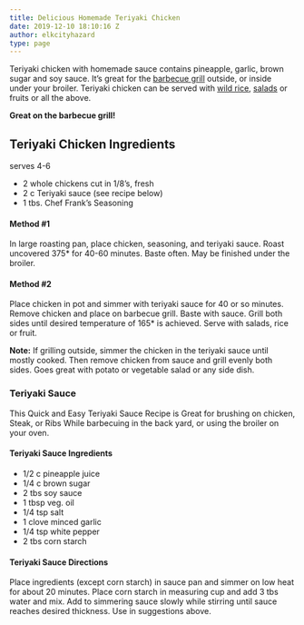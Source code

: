 ```yaml
---
title: Delicious Homemade Teriyaki Chicken
date: 2019-12-10 18:10:16 Z
author: elkcityhazard
type: page
---
```


Teriyaki chicken with homemade sauce contains pineapple, garlic, brown sugar and soy sauce. It&#8217;s great for the [barbecue grill][1] outside, or inside under your broiler. Teriyaki chicken can be served with [wild rice][2], [salads][3] or fruits or all the above.

**Great on the barbecue grill!**

## Teriyaki Chicken Ingredients

serves 4-6

  * 2 whole chickens cut in 1/8&#8217;s, fresh
  * 2 c Teriyaki sauce (see recipe below)
  * 1 tbs. Chef Frank&#8217;s Seasoning

#### Method #1

In large roasting pan, place chicken, seasoning, and teriyaki sauce. Roast uncovered 375* for 40-60 minutes. Baste often. May be finished under the broiler.

#### Method #2

Place chicken in pot and simmer with teriyaki sauce for 40 or so minutes. Remove chicken and place on barbecue grill. Baste with sauce. Grill both sides until desired temperature of 165* is achieved. Serve with salads, rice or fruit.

**Note:** If grilling outside, simmer the chicken in the teriyaki sauce until mostly cooked. Then remove chicken from sauce and grill evenly both sides. Goes great with potato or vegetable salad or any side dish.

### Teriyaki Sauce

This Quick and Easy Teriyaki Sauce Recipe is Great for brushing on chicken, Steak, or Ribs While barbecuing in the back yard, or using the broiler on your oven.

#### Teriyaki Sauce Ingredients

  * 1/2 c pineapple juice
  * 1/4 c brown sugar
  * 2 tbs soy sauce
  * 1 tbsp veg. oil
  * 1/4 tsp salt
  * 1 clove minced garlic
  * 1/4 tsp white pepper
  * 2 tbs corn starch

#### Teriyaki Sauce Directions

Place ingredients (except corn starch) in sauce pan and simmer on low heat for about 20 minutes. Place corn starch in measuring cup and add 3 tbs water and mix. Add to simmering sauce slowly while stirring until sauce reaches desired thickness. Use in suggestions above.

 [1]: /wordpress/grilling-cookouts-and-barbecues/
 [2]: /wordpress/institutional-recipes-for-200/easy-side-dishes/
 [3]: /wordpress/vegetables-and-salad-recipes/